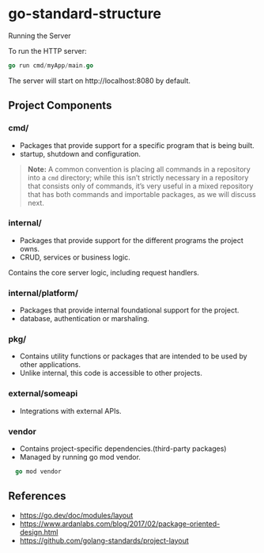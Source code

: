 # go-standard-structure
Running the Server

To run the HTTP server:
```go
go run cmd/myApp/main.go
```
The server will start on http://localhost:8080 by default.

## Project Components
 ### cmd/
   + Packages that provide support for a specific program that is being built.
   + startup, shutdown and configuration.
     
> **Note:** A common convention is placing all commands in a repository into a `cmd` directory; while this isn’t strictly necessary in a repository that consists only of commands, it’s very useful in a mixed repository that has both commands and importable packages, as we will discuss next.

 ### internal/
   + Packages that provide support for the different programs the project owns.
   + CRUD, services or business logic.
  
  Contains the core server logic, including request handlers.
  ### internal/platform/
  + Packages that provide internal foundational support for the project.
  + database, authentication or marshaling.
  
### pkg/
  + Contains utility functions or packages that are intended to be used by other applications.
  + Unlike internal, this code is accessible to other projects.

### external/someapi
  + Integrations with external APIs.
  
### vendor
 + Contains project-specific dependencies.(third-party packages)
 + Managed by running go mod vendor.
  ```go 
    go mod vendor
  ```

## References
+ https://go.dev/doc/modules/layout
+ https://www.ardanlabs.com/blog/2017/02/package-oriented-design.html
+ https://github.com/golang-standards/project-layout
